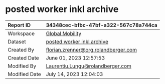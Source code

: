 



# posted worker inkl archive

|Report ID|34348cec-bfbc-47bf-a322-567c78a744ca|
| :--- | :--- |
|Workspace|[Global Mobility](../Workspaces/Global-Mobility.md)|
|Dataset|[posted worker inkl archive](../Datasets/posted-worker-inkl-archive.md)|
|Created By|florian.zrenner@org.rolandberger.com|
|Created Date|June 01, 2023 12:57:53|
|Modified By|Laurentiu.Lungu@rolandberger.com|
|Modified Date|July 14, 2023 12:04:03|
